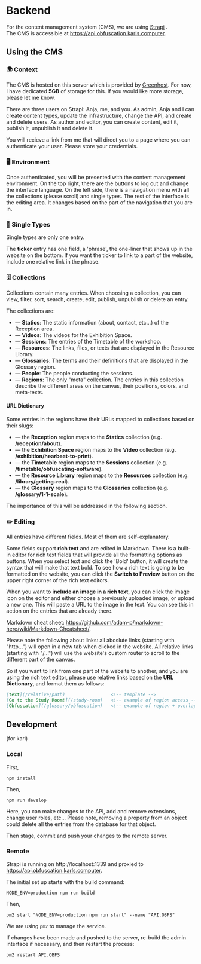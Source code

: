# Backend

For the content management system (CMS), we are using [Strapi](https://strapi.io/) .    
The CMS is accessible at https://api.obfuscation.karls.computer.  

## Using the CMS
### 🌍 Context 

The CMS is hosted on this server which is provided by [Greenhost](https://greenhost.net/). For now, I have dedicated **5GB** of storage for this. If you would like more storage, please let me know.

There are three users on Strapi: Anja, me, and you. As admin, Anja and I can create content types, update the infrastructure, change the API, and create and delete users. As author and editor, you can create content, edit it, publish it, unpublish it and delete it.

You will recieve a link from me that will direct you to a page where you can authenticate your user. Please store your credentials.

### 🖥️ Environment 

Once authenticated, you will be presented with the content management environment. On the top right, there are the buttons to log out and change the interface language. On the left side, there is a navigation menu with all the collections (please scroll) and single types. The rest of the interface is the editing area. It changes based on the part of the navigation that you are in.


### 📄 Single Types 

Single types are only one entry.

The **ticker** entry has one field, a 'phrase', the one-liner that shows up in the website on the bottom. If you want the ticker to link to a part of the website, include one relative link in the phrase.


### 🗄️ Collections 

Collections contain many entries. When choosing a collection, you can view, filter, sort, search, create, edit, publish, unpublish or delete an entry.


The collections are: 
  - — **Statics**: The static information (about, contact, etc...) of the Reception area.
  - — **Videos**: The videos for the Exhibition Space.
  - — **Sessions**: The entries of the Timetable of the workshop.
  - — **Resources**: The links, files, or texts that are displayed in the Resource Library.
  - — **Glossaries**: The terms and their definitions that are displayed in the Glossary region.
  - — **People**: The people conducting the sessions.
  - — **Regions**: The only "meta" collection. The entries in this collection describe the different areas on the canvas, their positions, colors, and meta-texts.

#### URL Dictionary

Some entries in the regions have their URLs mapped to collections based on their slugs:
  - — the **Reception** region maps to the **Statics** collection (e.g. **/reception/about**).
  - — the **Exhibition Space** region maps to the **Video** collection (e.g. **/exhibition/hearbeat-to-print**).
  - — the **Timetable** region maps to the **Sessions** collection (e.g. **/timetable/obfuscating-software**).
  - — the **Resource Library** region maps to the **Resources** collection (e.g. **/library/getting-real**).
  - — the **Glossary** region maps to the **Glossaries** collection (e.g. **/glossary/1-1-scale**).

The importance of this will be addressed in the following section.

### ✏️ Editing 

All entries have different fields. Most of them are self-explanatory.

Some fields support **rich text** and are edited in Markdown. There is a built-in editor for rich text fields that will provide all the formatting options as buttons. When you select text and click the 'Bold' button, it will create the syntax that will make that text bold. To see how a rich text is going to be formatted on the website, you can click the **Switch to Preview** button on the upper right corner of the rich text editors.

When you want to **include an image in a rich text**, you can click the image icon on the editor and either choose a previously uploaded image, or upload a new one. This will paste a URL to the image in the text. You can see this in action on the entries that are already there.

Markdown cheat sheet: https://github.com/adam-p/markdown-here/wiki/Markdown-Cheatsheet/.

Please note the following about links: all aboslute links (starting with "http...") will open in a new tab when clicked in the website. All relative links (starting with "/...") will use the website's custom router to scroll to the different part of the canvas.

So if you want to link from one part of the website to another, and you are using the rich text editor, please use relative links based on the **URL Dictionary**, and format them as follows:

```md
[text](/relative/path)                 <!-- template -->
[Go to the Study Room!](/study-room)   <!-- example of region access --> 
[Obfuscation](/glossary/obfuscation)   <!-- example of region + overlay access --> 
```

<!-- ### 🪰Known Bugs  -->

## Development

(for karl)

### Local

First,
```
npm install
```
Then, 
```
npm run develop
```

Here, you can make changes to the API, add and remove extensions, change user roles, etc... Please note, removing a property from an object could delete all the entries from the database for that object.

Then stage, commit and push your changes to the remote server.

### Remote

Strapi is running on http://localhost:1339 and proxied to https://api.obfuscation.karls.computer.

The initial set up starts with the build command:
```
NODE_ENV=production npm run build
```

Then,
```
pm2 start "NODE_ENV=production npm run start" --name "API.OBFS"
```

We are using `pm2` to manage the service. 

If changes have been made and pushed to the server, re-build the admin interface if necessary, and then restart the process:
```
pm2 restart API.OBFS
```
